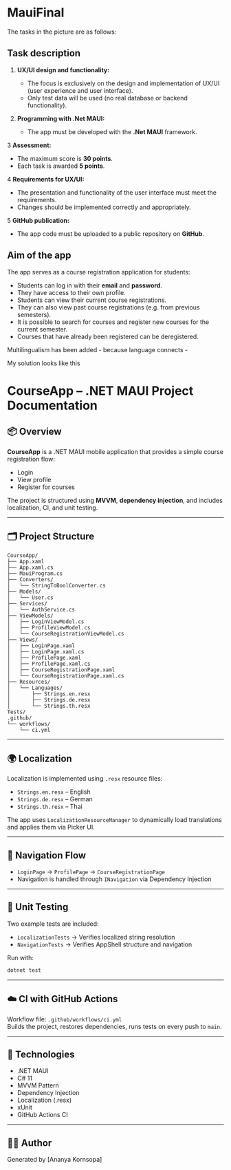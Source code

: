# MauiFinal

The tasks in the picture are as follows:

## Task description
1. **UX/UI design and functionality:**
   - The focus is exclusively on the design and implementation of UX/UI (user experience and user interface).
   - Only test data will be used (no real database or backend functionality).

2. **Programming with .Net MAUI:**
   - The app must be developed with the **.Net MAUI** framework.

3 **Assessment:**
   - The maximum score is **30 points**.
   - Each task is awarded **5 points**.

4 **Requirements for UX/UI:**
   - The presentation and functionality of the user interface must meet the requirements.
   - Changes should be implemented correctly and appropriately.

5 **GitHub publication:**
   - The app code must be uploaded to a public repository on **GitHub**.

## Aim of the app
The app serves as a course registration application for students:
- Students can log in with their **email** and **password**.
- They have access to their own profile.
- Students can view their current course registrations.
- They can also view past course registrations (e.g. from previous semesters).
- It is possible to search for courses and register new courses for the current semester.
- Courses that have already been registered can be deregistered.

Multilingualism has been added - because language connects -

My solution looks like this

# CourseApp – .NET MAUI Project Documentation

## 📦 Overview

**CourseApp** is a .NET MAUI mobile application that provides a simple course registration flow:
- Login
- View profile
- Register for courses

The project is structured using **MVVM**, **dependency injection**, and includes localization, CI, and unit testing.

---

## 🗂 Project Structure

```
CourseApp/
├── App.xaml
├── App.xaml.cs
├── MauiProgram.cs
├── Converters/
│   └── StringToBoolConverter.cs
├── Models/
│   └── User.cs
├── Services/
│   └── AuthService.cs
├── ViewModels/
│   ├── LoginViewModel.cs
│   ├── ProfileViewModel.cs
│   └── CourseRegistrationViewModel.cs
├── Views/
│   ├── LoginPage.xaml
│   ├── LoginPage.xaml.cs
│   ├── ProfilePage.xaml
│   ├── ProfilePage.xaml.cs
│   ├── CourseRegistrationPage.xaml
│   └── CourseRegistrationPage.xaml.cs
├── Resources/
│   └── Languages/
│       ├── Strings.en.resx
│       ├── Strings.de.resx
│       └── Strings.th.resx
Tests/
.github/
└── workflows/
    └── ci.yml

```

---

## 🌍 Localization

Localization is implemented using `.resx` resource files:
- `Strings.en.resx` – English
- `Strings.de.resx` – German
- `Strings.th.resx` – Thai

The app uses `LocalizationResourceManager` to dynamically load translations and applies them via Picker UI.

---

## 🧭 Navigation Flow

- `LoginPage` → `ProfilePage` → `CourseRegistrationPage`
- Navigation is handled through `INavigation` via Dependency Injection

---

## 🧪 Unit Testing

Two example tests are included:
- `LocalizationTests` → Verifies localized string resolution
- `NavigationTests` → Verifies AppShell structure and navigation

Run with:
```bash
dotnet test
```

---

## ☁️ CI with GitHub Actions

Workflow file: `.github/workflows/ci.yml`  
Builds the project, restores dependencies, runs tests on every push to `main`.

---

## 📱 Technologies

- .NET MAUI
- C# 11
- MVVM Pattern
- Dependency Injection
- Localization (.resx)
- xUnit
- GitHub Actions CI

---

## 🧑‍💻 Author

Generated by [Ananya Kornsopa]


